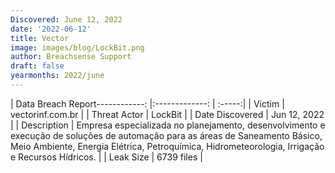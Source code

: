 ```yaml
---
Discovered: June 12, 2022
date: '2022-06-12'
title: Vector
image: images/blog/LockBit.png
author: Breachsense Support
draft: false
yearmonths: 2022/june
---
```


| Data Breach Report------------:   |:-------------:    | :-----:|
| Victim    | vectorinf.com.br      | 
| Threat Actor    | LockBit      | 
| Date Discovered    | Jun 12, 2022      | 
| Description    | Empresa especializada no planejamento, desenvolvimento e execução de soluções de automação para as áreas de Saneamento Básico, Meio Ambiente, Energia Elétrica, Petroquímica, Hidrometeorologia, Irrigação e Recursos Hídricos.      | 
| Leak Size    | 6739 files      | 

